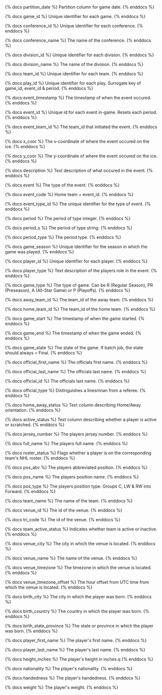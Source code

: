 {% docs partition_date %}
Partition column for game date.
{% enddocs %}

{% docs game_id %}
Unique identifier for each game.
{% enddocs %}

{% docs conference_id %}
Unique identifier for each conference.
{% enddocs %}

{% docs conference_name %}
The name of the conference.
{% enddocs %}

{% docs division_id %}
Unique identifier for each division.
{% enddocs %}

{% docs division_name %}
The name of the division.
{% enddocs %}

{% docs team_id %}
Unique identifier for each team.
{% enddocs %}

{% docs play_id %}
Unique identifier for each play. Surrogate key of game_id, event_id & period.
{% enddocs %}

{% docs event_timestamp %}
The timestamp of when the event occured.
{% enddocs %}

{% docs event_id %}
Unique id for each event in-game. Resets each period.
{% enddocs %}

{% docs event_team_id %}
The team_id that initiated the event.
{% enddocs %}

{% docs x_coor %}
The x-coordinate of where the event occured on the ice.
{% enddocs %}

{% docs y_coor %}
The y-coordinate of where the event occured on the ice.
{% enddocs %}

{% docs description %}
Text description of what occured in the event.
{% enddocs %}

{% docs event %}
The type of the event.
{% enddocs %}

{% docs event_code %}
Home team + event_id.
{% enddocs %}

{% docs event_type_id %}
The unique identifier for the type of event.
{% enddocs %}

{% docs period %}
The period of type integer.
{% enddocs %}

{% docs period_s %}
The period of type string.
{% enddocs %}

{% docs period_type %}
The period type.
{% enddocs %}

{% docs game_season %}
Unique identifier for the season in which the game was played.
{% enddocs %}

{% docs player_id %}
Unique identifier for each player.
{% enddocs %}

{% docs player_type %}
Text description of the players role in the event.
{% enddocs %}

{% docs game_type %}
The type of game. Can be R (Regular Season), PR (Preseason), A (All-Star Game) or P (Playoffs).
{% enddocs %}

{% docs away_team_id %}
The team_id of the away team.
{% enddocs %}

{% docs home_team_id %}
The team_id of the home team.
{% enddocs %}

{% docs game_start %}
The timestamp of when the game started.
{% enddocs %}

{% docs game_end %}
The timestamp of when the game ended.
{% enddocs %}

{% docs game_state %}
The state of the game. If batch job, the state should always = Final.
{% enddocs %}

{% docs official_first_name %}
The officials first name.
{% enddocs %}

{% docs official_last_name %}
The officials last name.
{% enddocs %}

{% docs official_id %}
The officials last name.
{% enddocs %}

{% docs official_type %}
Distinguishes a linesmnan from a referee.
{% enddocs %}

{% docs home_away_status %}
Text column describing Home/Away orientation.
{% enddocs %}

{% docs active_status %}
Text column describing whether a player is active or scratched.
{% enddocs %}

{% docs jersey_number %}
The players jersey number.
{% enddocs %}

{% docs full_name %}
The players full name.
{% enddocs %}

{% docs roster_status %}
Flags whether a player is on the corresponding team's NHL roster.
{% enddocs %}

{% docs pos_abv %}
The players abbreviated position.
{% enddocs %}

{% docs pos_name %}
The players position name.
{% enddocs %}

{% docs pos_type %}
The players position type. Groups C, LW & RW into Forward.
{% enddocs %}

{% docs team_name %}
The name of the team.
{% enddocs %}

{% docs venue_id %}
The id of the venue.
{% enddocs %}

{% docs tri_code %}
The id of the venue.
{% enddocs %}

{% docs team_active_status %}
Indicates whether team is active or inactive.
{% enddocs %}

{% docs venue_city %}
The city in which the venue is located.
{% enddocs %}

{% docs venue_name %}
The name of the venue.
{% enddocs %}

{% docs venue_timezone %}
The timezone in which the venue is located.
{% enddocs %}

{% docs venue_timezone_offset %}
The hour offset from UTC time from which the venue is located.
{% enddocs %}

{% docs birth_city %}
The city in which the player was born.
{% enddocs %}

{% docs birth_country %}
The country in which the player was born.
{% enddocs %}

{% docs birth_state_province %}
The state or province in which the player was born.
{% enddocs %}

{% docs player_first_name %}
The player's first name.
{% enddocs %}

{% docs player_last_name %}
The player's last name.
{% enddocs %}

{% docs height_inches %}
The player's height in inches.q
{% enddocs %}

{% docs nationality %}
The player's nationality.
{% enddocs %}

{% docs handedness %}
The player's handedness.
{% enddocs %}

{% docs weight %}
The player's weight.
{% enddocs %}